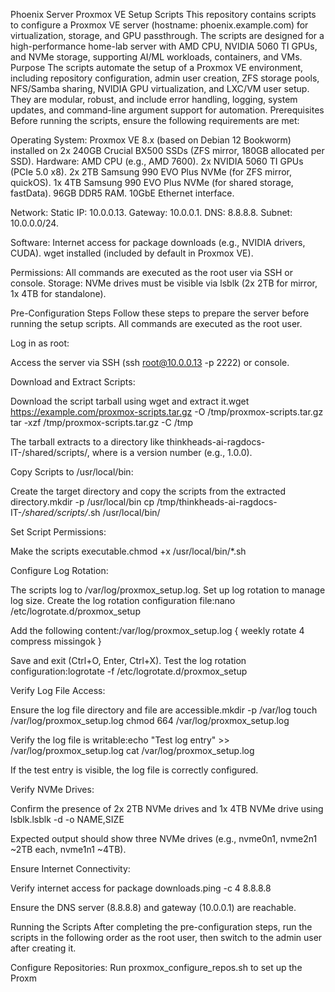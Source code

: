 Phoenix Server Proxmox VE Setup Scripts
This repository contains scripts to configure a Proxmox VE server (hostname: phoenix.example.com) for virtualization, storage, and GPU passthrough. The scripts are designed for a high-performance home-lab server with AMD CPU, NVIDIA 5060 TI GPUs, and NVMe storage, supporting AI/ML workloads, containers, and VMs.
Purpose
The scripts automate the setup of a Proxmox VE environment, including repository configuration, admin user creation, ZFS storage pools, NFS/Samba sharing, NVIDIA GPU virtualization, and LXC/VM user setup. They are modular, robust, and include error handling, logging, system updates, and command-line argument support for automation.
Prerequisites
Before running the scripts, ensure the following requirements are met:

Operating System: Proxmox VE 8.x (based on Debian 12 Bookworm) installed on 2x 240GB Crucial BX500 SSDs (ZFS mirror, 180GB allocated per SSD).
Hardware:
AMD CPU (e.g., AMD 7600).
2x NVIDIA 5060 TI GPUs (PCIe 5.0 x8).
2x 2TB Samsung 990 EVO Plus NVMe (for ZFS mirror, quickOS).
1x 4TB Samsung 990 EVO Plus NVMe (for shared storage, fastData).
96GB DDR5 RAM.
10GbE Ethernet interface.


Network:
Static IP: 10.0.0.13.
Gateway: 10.0.0.1.
DNS: 8.8.8.8.
Subnet: 10.0.0.0/24.


Software:
Internet access for package downloads (e.g., NVIDIA drivers, CUDA).
wget installed (included by default in Proxmox VE).


Permissions: All commands are executed as the root user via SSH or console.
Storage: NVMe drives must be visible via lsblk (2x 2TB for mirror, 1x 4TB for standalone).

Pre-Configuration Steps
Follow these steps to prepare the server before running the setup scripts. All commands are executed as the root user.

Log in as root:

Access the server via SSH (ssh root@10.0.0.13 -p 2222) or console.


Download and Extract Scripts:

Download the script tarball using wget and extract it.wget https://example.com/proxmox-scripts.tar.gz -O /tmp/proxmox-scripts.tar.gz
tar -xzf /tmp/proxmox-scripts.tar.gz -C /tmp


The tarball extracts to a directory like thinkheads-ai-ragdocs-IT-<version>/shared/scripts/, where <version> is a version number (e.g., 1.0.0).


Copy Scripts to /usr/local/bin:

Create the target directory and copy the scripts from the extracted directory.mkdir -p /usr/local/bin
cp /tmp/thinkheads-ai-ragdocs-IT-*/shared/scripts/*.sh /usr/local/bin/




Set Script Permissions:

Make the scripts executable.chmod +x /usr/local/bin/*.sh




Configure Log Rotation:

The scripts log to /var/log/proxmox_setup.log. Set up log rotation to manage log size.
Create the log rotation configuration file:nano /etc/logrotate.d/proxmox_setup


Add the following content:/var/log/proxmox_setup.log {
    weekly
    rotate 4
    compress
    missingok
}


Save and exit (Ctrl+O, Enter, Ctrl+X).
Test the log rotation configuration:logrotate -f /etc/logrotate.d/proxmox_setup




Verify Log File Access:

Ensure the log file directory and file are accessible.mkdir -p /var/log
touch /var/log/proxmox_setup.log
chmod 664 /var/log/proxmox_setup.log


Verify the log file is writable:echo "Test log entry" >> /var/log/proxmox_setup.log
cat /var/log/proxmox_setup.log


If the test entry is visible, the log file is correctly configured.


Verify NVMe Drives:

Confirm the presence of 2x 2TB NVMe drives and 1x 4TB NVMe drive using lsblk.lsblk -d -o NAME,SIZE


Expected output should show three NVMe drives (e.g., nvme0n1, nvme2n1 ~2TB each, nvme1n1 ~4TB).


Ensure Internet Connectivity:

Verify internet access for package downloads.ping -c 4 8.8.8.8


Ensure the DNS server (8.8.8.8) and gateway (10.0.0.1) are reachable.



Running the Scripts
After completing the pre-configuration steps, run the scripts in the following order as the root user, then switch to the admin user after creating it.

Configure Repositories:
Run proxmox_configure_repos.sh to set up the Proxm


